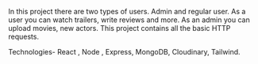 In this project there are two types of users. Admin and regular user. As a user you can watch trailers, write reviews and more. As an admin you can upload movies, new actors. This project contains all the basic HTTP requests.

Technologies- React , Node , Express, MongoDB, Cloudinary, Tailwind.
